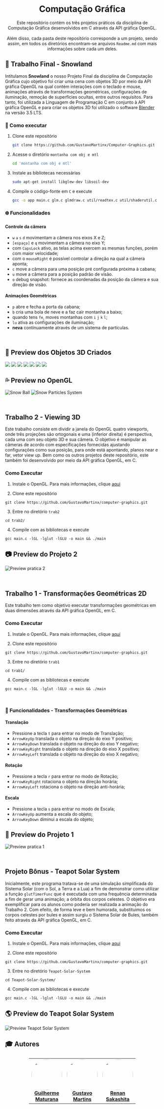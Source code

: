 <h1 align='center'> Computação Gráfica </h1>
<p align='center'> Este repositório contém os três projetos práticos da disciplina de Computação Gráfica desenvolvidos em C através da API gráfica OpenGL. <br><br>
Além disso, cada pasta deste repositório corresponde a um projeto, sendo assim, em todos os diretórios encontram-se arquivos <code>Readme.md</code> com mais informações sobre cada um deles.</p>


## :mount_fuji: Trabalho Final - Snowland

Intitulamos **Snowland** o nosso Projeto Final da disciplina de Computação Gráfica cujo objetivo foi criar uma cena com objetos 3D por meio da API gráfica OpenGL na qual contém interações com o teclado e mouse, animações através de transformações geométricas, configurações de iluminação, remoção de superfícies ocultas, entre outros requisitos.
Para tanto, foi utilizada a Linguagem de Programação C em conjunto à API gráfica OpenGL e para criar os objetos 3D foi utilizado o software [Blender](https://www.blender.org/) na versão 3.5 LTS.

### :evergreen_tree: Como executar

1. Clone este repositório
    ```bash
    git clone https://github.com/GustavoMartinx/Computer-Graphics.git
    ```

2. Acesse o diretório ``montanha com obj e mtl`` 
    ```bash
    cd 'montanha com obj e mtl'
    ```

3. Instale as bibliotecas necessárias
    ```bash
    sudo apt-get install libglew-dev libsoil-dev
    ```

4. Compile o código-fonte em ``C`` e execute
    ```bash
    gcc -o app main.c glm.c glmdraw.c util/readtex.c util/shaderutil.c util/trackball.c -lGLU -lGL -lglut -lGLEW -lm -lSOIL && ./app
    ```


### :snowflake: Funcionalidades

#### Controle da câmera
- `w` `a` `s` `d` movimentam a câmera nos eixos X e Z;
- `[espaço]` e `q` movimentam a câmera no eixo Y;
- com `CapsLock` ativo, as telas acima exercem as mesmas funções, porém com maior velocidade;
- com o `mouseRight` é possível controlar a direção na qual a câmera aponta;
- `c` move a câmera para uma posição pré configurada próxima à cabana;
- `u` move a câmera para a posição padrão de visão.
- `o` debug snapshot: fornece as coordenadas da posição da câmera e sua direção de visão.

#### Animações Geométricas
- `p` abre e fecha a porta da cabana;
- `b` cria uma bola de neve e a faz cair montanha a baixo;
- quando tens `fe`, moves montanhas com `i` `j` `k` `l`;
- `lu` ativa as configurações de iluminação;
- **neva** continuamente através de um sistema de partículas.

<br>

## :mount_fuji: Preview dos Objetos 3D Criados
![](FinalProject/img/v2/snowland.png)
![](FinalProject/img/v2/cabin.png)
![](FinalProject/img/v2/snowland-green.png)
![](FinalProject/img/v2/pine-trees.png)
![](FinalProject/img/v2/axe-wood-cut.png)
![](FinalProject/img/v2/campfire.png)
![](FinalProject/img/v2/snowland-viewup.png)

## :sweat_drops: Preview no OpenGL
<!-- ![Door Animation](FinalProject/img/v2/videos/door-fixed.gif) -->
![Snow Ball](FinalProject/img/v2/videos/snow-ball.gif)
![Snow Particles System](FinalProject/img/v2/videos/snow.gif)

<!-- ====================================================================-->



<br>

## Trabalho 2 - Viewing 3D
Este trabalho consiste em dividir a janela do OpenGL quatro viewports, onde três projeções são ortogonais e uma (inferior direita) é perspectiva, cada uma com seu objeto 3D e sua câmera. O objetivo é manipular as câmeras de acordo com especificações fornecidas ajustando configurações como sua posição, para onde está apontando, planos near e far, vetor view up. Bem como os outros projetos deste repositório, este também foi desenvolvido por meio da API gráfica OpenGL, em C.

### Como Executar

1. Instale o OpenGL. Para mais informações, clique [aqui](https://edisciplinas.usp.br/pluginfile.php/4264396/mod_resource/content/1/guia-de-instalacao.pdf)

2. Clone este repositório
```
git clone https://github.com/GustavoMartinx/computer-graphics.git
```

3. Entre no diretório `trab2`
```
cd trab2/
```

4. Compile com as bibliotecas e execute
```
gcc main.c -lGL -lglut -lGLU -o main && ./main
```

## :camera: Preview do Projeto 2
![Preview pratica 2](FinalProject/img/v2/videos/trab2.gif)

<!-- ====================================================================-->



<br>

## Trabalho 1 - Transformações Geométricas 2D
Este trabalho tem como objetivo executar transformações geométricas em duas dimensões através da API gráfica OpenGL, em C.

### Como Executar

1. Instale o OpenGL. Para mais informações, clique [aqui](https://edisciplinas.usp.br/pluginfile.php/4264396/mod_resource/content/1/guia-de-instalacao.pdf)

2. Clone este repositório
```
git clone https://github.com/GustavoMartinx/computer-graphics.git
```

3. Entre no diretório `trab1`
```
cd trab1/
```

4. Compile com as bibliotecas e execute
```
gcc main.c -lGL -lglut -lGLU -o main && ./main
```

<br>

### :small_blue_diamond: Funcionalidades - Transformações Geométricas

#### Translação
- Pressione a tecla `t` para entrar no modo de Translação;
- `ArrowKeyUp` translada o objeto na direção do eixo Y positivo;
- `ArrowKeyDown` translada o objeto na direção do eixo Y negativo;
- `ArrowKeyRight` translada o objeto na direção do eixo X positivo;
- `ArrowKeyLeft` translada o objeto na direção do eixo X negativo;

#### Rotação
- Pressione a tecla `r` para entrar no modo de Rotação;
- `ArrowKeyRight` rotaciona o objeto na direção horária;
- `ArrowKeyLeft` rotaciona o objeto na direção anti-horária;

#### Escala
- Pressione a tecla `s` para entrar no modo de Escala;
- `ArrowKeyUp` aumenta a escala do objeto;
- `ArrowKeyDown` diminui a escala do objeto;


## :small_blue_diamond: Preview do Projeto 1
![Preview pratica 1](FinalProject/img/v2/videos/trab1.gif)

<!-- ====================================================================-->


<br>

## Projeto Bônus - Teapot Solar System
Inicialmente, este programa tratava-se de uma simulação simplificada do Sistema Solar (com o Sol, a Terra e a Lua) a fim de demonstrar como utilizar a função `glutTimerFunc` que é executada com uma frequência determinada a fim de gerar uma animação; a órbita dos corpos celestes. O objetivo era exemplificar para os alunos como poderia ser realizada a animação do Trabalho 2. Com efeito, de forma leve e bem humorada, substituimos os corpos celestes por bules e assim surgiu o Sistema Solar de Bules,
também feito através da API gráfica OpenGL, em C.

### Como Executar

1. Instale o OpenGL. Para mais informações, clique [aqui](https://edisciplinas.usp.br/pluginfile.php/4264396/mod_resource/content/1/guia-de-instalacao.pdf)

2. Clone este repositório
```
git clone https://github.com/GustavoMartinx/computer-graphics.git
```

3. Entre no diretório `Teapot-Solar-System`
```
cd Teapot-Solar-System/
```

4. Compile com as bibliotecas e execute
```
gcc main.c -lGL -lglut -lGLU -o main && ./main
```

## :earth_americas: Preview do Teapot Solar System 
![Preview Teapot Solar System](FinalProject/img/v2/videos/teapot.gif)



## :mortar_board: Autores

<table style="flex-wrap: wrap; display: flex; align-items: center;  flex-direction: column;" ><tr>


<td align="center"><a href="https://github.com/Fgarm">
 <img style="border-radius: 50%;" src="https://avatars.githubusercontent.com/u/69016293?v=4" width="100px;" alt=""/>
<br />
 <b>Guilherme<br>Maturana</b></a>
 <a href="https://github.com/Fgarm" title="Repositorio Guilherme Maturana"></a>
</td>

<td align="center"><a href="https://github.com/GustavoMartinx">
 <img style="border-radius: 50%;" src="https://avatars.githubusercontent.com/u/90780907?v=4" width="100px;" alt=""/>
<br />
 <b>Gustavo<br>Martins</b>
 </a> <a href="https://github.com/GustavoMartinx" title="Repositorio Gustavo Martins"></a>
</td>

<td align="center"><a href="https://github.com/RenanGAS">
 <img style="border-radius: 50%;" src="https://avatars.githubusercontent.com/u/68087317?v=4" width="100px;" alt=""/>
<br />
 <b>Renan<br>Sakashita
</b>
 </a> <a href="https://github.com/RenanGAS" title="Repositorio Renan Sakashita"></a>

</td>

</tr></table>